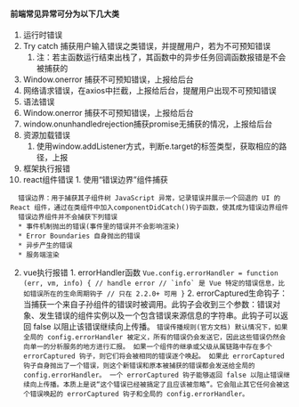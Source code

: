 #### 前端常见异常可分为以下几大类
1. 运行时错误
  1. Try catch 捕获用户输入错误之类错误，并提醒用户，若为不可预知错误
      1. 注：若主函数运行结束出栈了，其函数中的异步任务回调函数报错是不会被捕获的
  2. Window.onerror 捕获不可预知错误，上报给后台
  3. 网络请求错误，在axios中拦截，上报给后台，提醒用户出现不可预知错误
2. 语法错误
  1. Window.onerror 捕获不可预知错误，上报给后台
  2. window.onunhandledrejection捕获promise无捕获的情况，上报给后台
3. 资源加载错误
    1. 使用window.addListener方式，判断e.target的标签类型，获取相应的路径，上报
4. 框架执行报错
  1. react组件错误 
    1. 使用“错误边界”组件捕获
``` 
  错误边界：用于捕获其子组件树 JavaScript 异常，记录错误并展示一个回退的 UI 的 React 组件，通过在类组件中加入componentDidCatch()钩子函数，使其成为错误边界组件
  错误边界组件并不会捕获下列错误
  * 事件机制抛出的错误(事件里的错误并不会影响渲染)
  * Error Boundaries 自身抛出的错误
  * 异步产生的错误
  * 服务端渲染
```
  2. vue执行报错
    1. errorHandler函数
    ```
      Vue.config.errorHandler = function (err, vm, info) {
        // handle error
        // `info` 是 Vue 特定的错误信息，比如错误所在的生命周期钩子
        // 只在 2.2.0+ 可用
      }
    ```
    2. errorCaptured生命钩子：当捕获一个来自子孙组件的错误时被调用。此钩子会收到三个参数：错误对象、发生错误的组件实例以及一个包含错误来源信息的字符串。此钩子可以返回 false 以阻止该错误继续向上传播。
    ```
    错误传播规则(官方文档)
      默认情况下，如果全局的 config.errorHandler 被定义，所有的错误仍会发送它，因此这些错误仍然会向单一的分析服务的地方进行汇报。
      如果一个组件的继承或父级从属链路中存在多个 errorCaptured 钩子，则它们将会被相同的错误逐个唤起。
      如果此 errorCaptured 钩子自身抛出了一个错误，则这个新错误和原本被捕获的错误都会发送给全局的 config.errorHandler。
      一个 errorCaptured 钩子能够返回 false 以阻止错误继续向上传播。本质上是说“这个错误已经被搞定了且应该被忽略”。它会阻止其它任何会被这个错误唤起的 errorCaptured 钩子和全局的 config.errorHandler。
    ```
